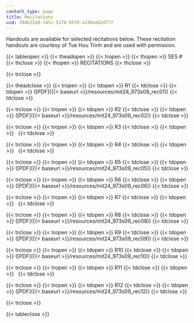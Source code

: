 ```yaml
---
content_type: page
title: Recitations
uid: 394b33a9-145c-51f8-95f8-a330edd2d777
---
```


Handouts are available for selected recitations below. These recitation handouts are courtesy of Tue Huu Trinh and are used with permission.

{{< tableopen >}}
{{< theadopen >}}
{{< tropen >}}
{{< thopen >}}
SES #
{{< thclose >}}
{{< thopen >}}
RECITATIONS
{{< thclose >}}

{{< trclose >}}

{{< theadclose >}}
{{< tropen >}}
{{< tdopen >}}
R1
{{< tdclose >}}
{{< tdopen >}}
([PDF]({{< baseurl >}}/resources/mit24_973s09_rec01))
{{< tdclose >}}

{{< trclose >}}
{{< tropen >}}
{{< tdopen >}}
R2
{{< tdclose >}}
{{< tdopen >}}
([PDF]({{< baseurl >}}/resources/mit24_973s09_rec02))
{{< tdclose >}}

{{< trclose >}}
{{< tropen >}}
{{< tdopen >}}
R3
{{< tdclose >}}
{{< tdopen >}}
 
{{< tdclose >}}

{{< trclose >}}
{{< tropen >}}
{{< tdopen >}}
R4
{{< tdclose >}}
{{< tdopen >}}
 
{{< tdclose >}}

{{< trclose >}}
{{< tropen >}}
{{< tdopen >}}
R5
{{< tdclose >}}
{{< tdopen >}}
([PDF]({{< baseurl >}}/resources/mit24_973s09_rec05))
{{< tdclose >}}

{{< trclose >}}
{{< tropen >}}
{{< tdopen >}}
R6
{{< tdclose >}}
{{< tdopen >}}
([PDF]({{< baseurl >}}/resources/mit24_973s09_rec06))
{{< tdclose >}}

{{< trclose >}}
{{< tropen >}}
{{< tdopen >}}
R7
{{< tdclose >}}
{{< tdopen >}}
 
{{< tdclose >}}

{{< trclose >}}
{{< tropen >}}
{{< tdopen >}}
R8
{{< tdclose >}}
{{< tdopen >}}
([PDF]({{< baseurl >}}/resources/mit24_973s09_rec08))
{{< tdclose >}}

{{< trclose >}}
{{< tropen >}}
{{< tdopen >}}
R9
{{< tdclose >}}
{{< tdopen >}}
([PDF]({{< baseurl >}}/resources/mit24_973s09_rec09))
{{< tdclose >}}

{{< trclose >}}
{{< tropen >}}
{{< tdopen >}}
R10
{{< tdclose >}}
{{< tdopen >}}
([PDF]({{< baseurl >}}/resources/mit24_973s09_rec10))
{{< tdclose >}}

{{< trclose >}}
{{< tropen >}}
{{< tdopen >}}
R11
{{< tdclose >}}
{{< tdopen >}}
 
{{< tdclose >}}

{{< trclose >}}
{{< tropen >}}
{{< tdopen >}}
R12
{{< tdclose >}}
{{< tdopen >}}
([PDF]({{< baseurl >}}/resources/mit24_973s09_rec12))
{{< tdclose >}}

{{< trclose >}}

{{< tableclose >}}
